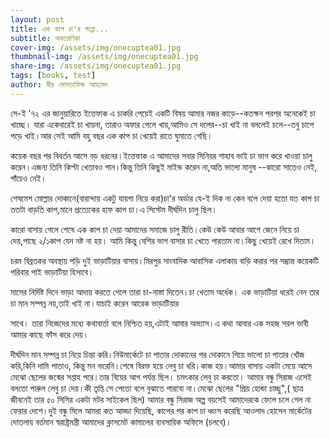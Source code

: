 ```yaml
---
layout: post
title: এক কাপ চা'র গপ্পো...
subtitle: অবতরণিকা
cover-img: /assets/img/onecuptea01.jpg
thumbnail-img: /assets/img/onecuptea01.jpg
share-img: /assets/img/onecuptea01.jpg
tags: [books, test]
author: মীর মোসতাফিজ আহমেদ
---
```



<p>সে-ই '৭২ এর জানুয়ারিতে ইত্তেফাক এ চাকরি পেয়েই একটি বিষয় আমার নজর কাড়ে--কতক্ষন পরপর অনেকেই চা খাচ্ছে। যারা একেবারেই চা খায়না, তারাও অফার পেলে খায়,আমিও সে দলের--চা খাই না বললেই চলে--তবু চাপে পড়ে খাই।আর সেই আমি বহু বছর এক কাপ চা খেয়েই রাতে ঘুমাতে গেছি।</p>
<p>কয়েক বছর পর বিবর্তন আসে বড় ধরনের।ইত্তেফাক এ আমাদের সবার সিনিয়র শাহাব ভাই চা ভাগ করে খাওয়া চালু করেন।এজন্য তিনি কিপ্টা খেতাবও পান।কিন্তু তিনি কিছুই মাইন্ড করেন না,অতি ভালো মানুষ --কারো সাতেও নেই, পাঁচেও নেই।</p>
<p>শেষমেশ মোল্লার দোকানে(বারান্দায় একটু যায়গা নিয়ে করা)চা'র অর্ডার যে-ই দিক না কেন বলে দেয়া হতো যত কাপ চা ততটা বাড়তি কাপ,মানে প্রত্যেকের হাফ কাপ চা।এ সিস্টেম দীর্ঘদিন চালু ছিল।</p>
<p>কারো বাসায় গেলে শেষে এক কাপ চা দেয়া আমাদের সমাজে চালু রীতি।কেউ কেউ আবার আগে জেনে নিয়ে চা দেয়,পাছে ২/১কাপ যেন নষ্ট না হয়। আমি কিন্তু বেশির ভাগ বাসার চা খেতে পারতাম না।কিছু খেয়েই রেখে দিতাম।</p>
<p>চরম বিব্রতকর অবস্থায় পড়ি দুই ভাড়াটিয়ার বাসায়।মিরপুর সাংবাদিক আবাসিক এলাকায় বাড়ি করার পর সম্ভ্রান্ত কয়েকটি পরিবার পাই ভাড়াটিয়া হিসাবে।</p> 
<p>মাসের নির্দিষ্ট দিনে ভাড়া আদায় করতে গেলে তারা চা-নাস্তা দিতেন।চা খেতাম অর্ধেক। এক ভাড়াটিয়া ধরেই নেন তার চা মান সম্পন্ন নয়,তাই খাই না।যাচাই করেন আরেক ভাড়াটিয়ার <p>সাথে। তারা নিজেদের মধ্যে কথাবার্তা বলে নিশ্চিত হয়,এটাই আমার অভ্যাস।এ কথা আবার এক সহজ সরল ভাবী আমার কাছে ফাঁস করে দেয়।</p>
দীর্ঘদিন মান সম্পন্ন চা নিয়ে চিন্তা করি।নিউমার্কেটে চা পাতার দোকানের পর দোকানে গিয়ে ভালো চা পাতার খোঁজ করি,কিনি দামি পাতাও, কিন্তু মন ভরেনি।শেষে বিরক্ত হয়ে লেবু চা ধরি।কাজ হয়।আমার বাসায় একটা মেয়ে আসে মেঝো ছেলের জন্মের সপ্তাহ পরে।তার বিয়ের আগ পর্যন্ত ছিল। চমৎকার লেবু চা করতো। আমার বন্ধু সিরাজ এসেই বলতো পারুল লেবু চা দেয়।কী তৃপ্তি সে পেতো বলে বুঝাতে পারবো না।মেঝো ছেলের "প্রিয় হোন্ডা চাচ্ছু",( ছাত্র জীবনেই তার ৫০ সিসির একটা মটর সাইকেল ছিল) আমার বন্ধু সিরাজ অল্প বয়সেই আমাদেরকে ফেলে চলে গেল না ফেরার দেশে।দুই বন্ধু মিলে আমরা কত আড্ডা দিয়েছি, কাপের পর কাপ চা ধ্বংস করেছি আওলাদ হোসেন মার্কেটের দোতলায় বর্তমান স্বরাষ্ট্রমন্ত্রী আমাদের ক্লাসমেট কামালের ব্যবসায়িক অফিসে (চলবে)।</p>